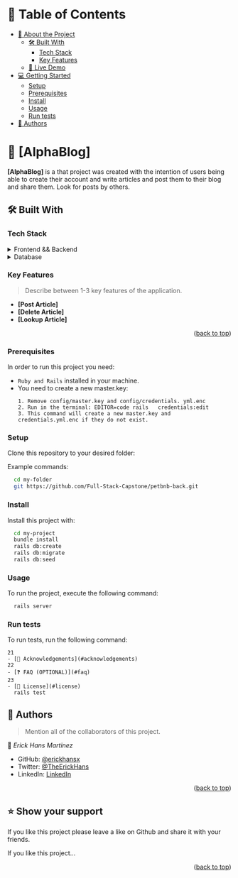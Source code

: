 <a name="readme-top"></a>


<!-- TABLE OF CONTENTS -->

# 📗 Table of Contents

- [📖 About the Project](#about-project)
  - [🛠 Built With](#built-with)
    - [Tech Stack](#tech-stack)
    - [Key Features](#key-features)
  - [🚀 Live Demo](#live-demo)
- [💻 Getting Started](#getting-started)
  - [Setup](#setup)
  - [Prerequisites](#prerequisites)
  - [Install](#install)
  - [Usage](#usage)
  - [Run tests](#run-tests)
- [👥 Authors](#authors)

<!-- PROJECT DESCRIPTION -->

# 📖 [AlphaBlog] <a name="about-project"></a> 

**[AlphaBlog]** is a that project was created with the intention of users being able to create their account and write articles and post them to their blog and share them. Look for posts by others. 

## 🛠 Built With <a name="built-with"></a>

### Tech Stack <a name="tech-stack"></a>

<details>
  <summary>Frontend && Backend</summary>
  <ul>
    <li><a href="https://rubyonrails.org/">Ruby on Rails</a></li>
  </ul>
</details>

<details>
<summary>Database</summary>
  <ul>
    <li><a href="https://www.postgresql.org/">PostgreSQL</a></li>
  </ul>
</details>

<!-- Features -->

### Key Features <a name="key-features"></a>

> Describe between 1-3 key features of the application.

- **[Post Article]**
- **[Delete Article]**
- **[Lookup Article]**

<p align="right">(<a href="#readme-top">back to top</a>)</p>

### Prerequisites

In order to run this project you need:

- `Ruby and Rails` installed in your machine.
- You need to create a new master.key:
  ```
  1. Remove config/master.key and config/credentials. yml.enc
  2. Run in the terminal: EDITOR=code rails   credentials:edit
  3. This command will create a new master.key and  credentials.yml.enc if they do not exist.
### Setup

Clone this repository to your desired folder:

Example commands:

```sh
  cd my-folder
  git https://github.com/Full-Stack-Capstone/petbnb-back.git
```

### Install

Install this project with:

```sh
  cd my-project
  bundle install
  rails db:create
  rails db:migrate
  rails db:seed
```

### Usage

To run the project, execute the following command:

```sh
  rails server
```

### Run tests

To run tests, run the following command:

```sh- [⭐️ Show your support](#support)
21
- [🙏 Acknowledgements](#acknowledgements)
22
- [❓ FAQ (OPTIONAL)](#faq)
23
- [📝 License](#license)
  rails test
```


<!-- AUTHORS -->

## 👥 Authors <a name="authors"></a>

> Mention all of the collaborators of this project.


👤 _Erick Hans Martinez_

- GitHub: [@erickhansx](https://github.com/erickhansx)
- Twitter: [@TheErickHans](https://twitter.com/TheErickHans)
- LinkedIn: [LinkedIn](https://linkedin.com/in/linkedinhandle)

<p align="right">(<a href="#readme-top">back to top</a>)</p>


<!-- SUPPORT -->

## ⭐️ Show your support <a name="support"></a>

If you like this project please leave a like on Github and share it with your friends.

If you like this project...

<p align="right">(<a href="#readme-top">back to top</a>)</p>
